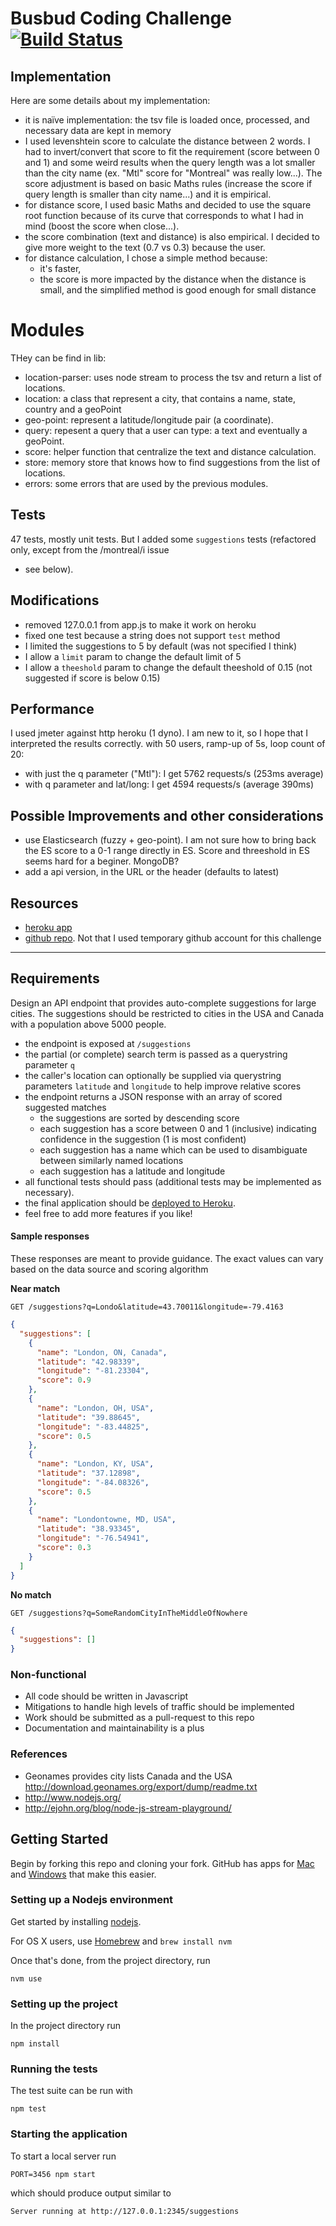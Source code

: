 # Busbud Coding Challenge [![Build Status](https://circleci.com/gh/sataz/coding-challenge-backend-c/tree/feature%2Fsuggestion-api.png?circle-token=0e5fe529dd2e8b395a38b24741e3c0041db1056c)](https://circleci.com/gh/sataz/coding-challenge-backend-c)

## Implementation

Here are some details about my implementation:

* it is naïve implementation: the tsv file is loaded once, processed, and necessary data are kept in memory
* I used levenshtein score to calculate the distance between 2 words. I had to invert/convert that score to fit the requirement (score between 0 and 1) and some weird results when the query length was a lot smaller than the city name (ex. "Mtl" score for "Montreal" was really low...). The score adjustment is based on basic Maths rules (increase the score if query length is smaller than city name...) and it is empirical.
* for distance score, I used basic Maths and decided to use the square root function because of its curve that corresponds to what I had in mind (boost the score when close...).
* the score combination (text and distance) is also empirical. I decided to give more weight to the text (0.7 vs 0.3) because the user.
* for distance calculation, I chose a simple method because:
    * it's faster,
    * the score is more impacted by the distance when the distance is small, and the simplified method is good enough for small distance

# Modules

THey can be find in lib:

* location-parser: uses node stream to process the tsv and return a list of locations.
* location: a class that represent a city, that contains a name, state, country and a geoPoint
* geo-point: represent a latitude/longitude pair (a coordinate).
* query: repesent a query that a user can type: a text and eventually a geoPoint.
* score: helper function that centralize the text and distance calculation.
* store: memory store that knows how to find suggestions from the list of locations.
* errors: some errors that are used by the previous modules.

## Tests

47 tests, mostly unit tests. But I added some `suggestions` tests (refactored only, except from the /montreal/i issue
 - see below).


## Modifications

* removed 127.0.0.1 from app.js to make it work on heroku
* fixed one test because a string does not support `test` method
* I limited the suggestions to 5 by default (was not specified I think)
* I allow a `limit` param to change the default limit of 5
* I allow a `theeshold` param to change the default theeshold of 0.15 (not suggested if score is below 0.15)


## Performance

I used jmeter against http heroku (1 dyno). I am new to it, so I hope that I interpreted the results correctly. with 50 users, ramp-up of 5s, loop count of 20:

- with just the q parameter ("Mtl"): I get 5762 requests/s (253ms average)
- with q parameter and lat/long: I get 4594 requests/s (average 390ms)


## Possible Improvements and other considerations

* use Elasticsearch (fuzzy + geo-point). I am not sure how to bring back the ES score to a 0-1 range directly in ES. Score and threeshold in ES seems hard for a beginer. MongoDB?
* add a api version, in the URL or the header (defaults to latest)

## Resources

* [heroku app](https://sleepy-ridge-3726.herokuapp.com/suggestions?q=mtrl&latitude=45.5&longitude=-73.5)
* [github repo](https://github.com/sataz/coding-challenge-backend-c). Not that I used temporary github account for this challenge


-------------------------------------

## Requirements

Design an API endpoint that provides auto-complete suggestions for large cities.
The suggestions should be restricted to cities in the USA and Canada with a population above 5000 people.

- the endpoint is exposed at `/suggestions`
- the partial (or complete) search term is passed as a querystring parameter `q`
- the caller's location can optionally be supplied via querystring parameters `latitude` and `longitude` to help improve relative scores
- the endpoint returns a JSON response with an array of scored suggested matches
    - the suggestions are sorted by descending score
    - each suggestion has a score between 0 and 1 (inclusive) indicating confidence in the suggestion (1 is most confident)
    - each suggestion has a name which can be used to disambiguate between similarly named locations
    - each suggestion has a latitude and longitude
- all functional tests should pass (additional tests may be implemented as necessary).
- the final application should be [deployed to Heroku](https://devcenter.heroku.com/articles/getting-started-with-nodejs).
- feel free to add more features if you like!

#### Sample responses

These responses are meant to provide guidance. The exact values can vary based on the data source and scoring algorithm

**Near match**

    GET /suggestions?q=Londo&latitude=43.70011&longitude=-79.4163

```json
{
  "suggestions": [
    {
      "name": "London, ON, Canada",
      "latitude": "42.98339",
      "longitude": "-81.23304",
      "score": 0.9
    },
    {
      "name": "London, OH, USA",
      "latitude": "39.88645",
      "longitude": "-83.44825",
      "score": 0.5
    },
    {
      "name": "London, KY, USA",
      "latitude": "37.12898",
      "longitude": "-84.08326",
      "score": 0.5
    },
    {
      "name": "Londontowne, MD, USA",
      "latitude": "38.93345",
      "longitude": "-76.54941",
      "score": 0.3
    }
  ]
}
```

**No match**

    GET /suggestions?q=SomeRandomCityInTheMiddleOfNowhere

```json
{
  "suggestions": []
}
```


### Non-functional

- All code should be written in Javascript
- Mitigations to handle high levels of traffic should be implemented
- Work should be submitted as a pull-request to this repo
- Documentation and maintainability is a plus

### References

- Geonames provides city lists Canada and the USA http://download.geonames.org/export/dump/readme.txt
- http://www.nodejs.org/
- http://ejohn.org/blog/node-js-stream-playground/


## Getting Started

Begin by forking this repo and cloning your fork. GitHub has apps for [Mac](http://mac.github.com/) and
[Windows](http://windows.github.com/) that make this easier.

### Setting up a Nodejs environment

Get started by installing [nodejs](http://www.nodejs.org).

For OS X users, use [Homebrew](http://brew.sh) and `brew install nvm`

Once that's done, from the project directory, run

```
nvm use
```

### Setting up the project

In the project directory run

```
npm install
```

### Running the tests

The test suite can be run with

```
npm test
```

### Starting the application

To start a local server run

```
PORT=3456 npm start
```

which should produce output similar to

```
Server running at http://127.0.0.1:2345/suggestions
```
